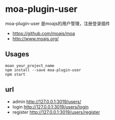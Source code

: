 # moa-plugin-user

moa-plugin-user 是moajs的用户管理，注册登录插件

- https://github.com/moajs/moa
- http://www.moajs.org/

## Usages

    moan your_project_name
    npm install --save moa-plugin-user
    npm start
    
## url

- admin     http://127.0.0.1:3019/users/
- login     http://127.0.0.1:3019/users/login
- register  http://127.0.0.1:3019/users/register
    